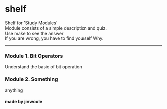 # shelf
Shelf for 'Study Modules'  
Module consists of a simple description and quiz.  
Use make to see the answer  
If you are wrong, you have to find yourself Why.  

---

### Module 1. Bit Operators  
Understand the basic of bit operation  
  
### Module 2. Something
anything




#### made by jinwoole
